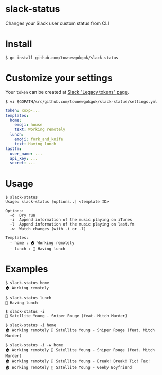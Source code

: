 # slack-status

Changes your Slack user custom status from CLI

# Install

```
$ go install github.com/townewgokgok/slack-status
```

# Customize your settings

Your `token` can be created at [Slack "Legacy tokens" page](https://api.slack.com/custom-integrations/legacy-tokens).

```
$ vi $GOPATH/src/github.com/townewgokgok/slack-status/settings.yml
```

```yaml
token: xoxp-...
templates:
  home:
    emoji: house
    text: Working remotely
  lunch:
    emoji: fork_and_knife
    text: Having lunch
lastfm:
  user_name: ...
  api_key: ...
  secret: ...
```

# Usage

```
$ slack-status
Usage: slack-status [options..] <template ID>

Options:
  -d  Dry run
  -i  Append information of the music playing on iTunes
  -l  Append information of the music playing on last.fm
  -w  Watch changes (with -i or -l)

Templates:
  - home : 🏠 Working remotely
  - lunch : 🍴 Having lunch
```

# Examples

```
$ slack-status home
🏠 Working remotely
```

```
$ slack-status lunch
🍴 Having lunch
```

```
$ slack-status -i
🎵 Satellite Young - Sniper Rouge (feat. Mitch Murder)
```

```
$ slack-status -i home
🏠 Working remotely 🎵 Satellite Young - Sniper Rouge (feat. Mitch Murder)
```

```
$ slack-status -i -w home
🏠 Working remotely 🎵 Satellite Young - Sniper Rouge (feat. Mitch Murder)
🏠 Working remotely 🎵 Satellite Young - Break! Break! Tic! Tac!
🏠 Working remotely 🎵 Satellite Young - Geeky Boyfriend
```
